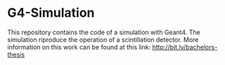 # G4-Simulation
This repository contains the code of a simulation with Geant4. The simulation riproduce the operation of a scintillation detector. More information on this work can be found at this link: http://bit.ly/bachelors-thesis
